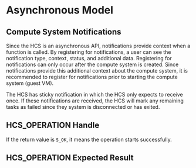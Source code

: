 # Asynchronous Model

## Compute System Notifications
Since the HCS is an asynchronous API, notifications provide context when a function is called. By registering for notifications, a user can see the notification type, context, status, and additional data. Registering for notifications can only occur after the compute system is created. Since notifications provide this additional context about the compute system, it is recommended to register for notifications prior to starting the compute system (guest VM).

The HCS has sticky notification in which the HCS only expects to receive once. If these notifications are received, the HCS will mark any remaining tasks as failed since they system is disconnected or has exited.

<a name = "HcsOperationHandle"></a>
## HCS_OPERATION Handle

If the return value is `S_OK`, it means the operation starts successfully.

<a name = "HcsOperationResult"></a>
## HCS_OPERATION Expected Result